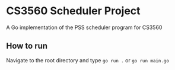 <h1>CS3560 Scheduler Project</h1>
<p>
  A Go implementation of the PSS scheduler program for CS3560
</p>
<h2>How to run</h2>
<p>
  Navigate to the root directory and type <code>go run .</code> or <code>go run main.go</code>
</p>
